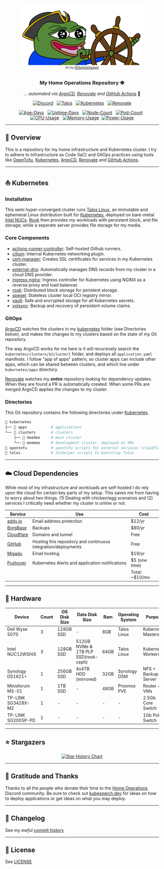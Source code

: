 <!-- markdownlint-disable MD013 MD033 MD041 -->
<div align="center">
  <img src="docs/img/k8shappy.png" alt="kubepepe">
  <br>
  <sup><sup>
    Art by <a href="https://twitter.com/SkeletalGadget">@SkeletalGadget</a>
  </sup></sup>

### My Home Operations Repository ☸

_... automated via [ArgoCD](https://argoproj.github.io/cd/), [Renovate](https://github.com/renovatebot/renovate) and [GitHub Actions](https://github.com/features/actions)_ 🤖

</div>

<div align="center">

[![Discord](https://img.shields.io/discord/673534664354430999?style=for-the-badge&label&logo=discord&logoColor=white&color=blue)](https://discord.gg/home-operations)&nbsp;&nbsp;
[![Talos](https://img.shields.io/endpoint?url=https%3A%2F%2Fkromgo.rzegocki.dev%2Ftalos_version%3Fformat%3Dendpoint&style=for-the-badge&logo=talos&logoColor=white&color=blue&label=%20)](https://www.talos.dev/)&nbsp;&nbsp;
[![Kubernetes](https://img.shields.io/endpoint?url=https%3A%2F%2Fkromgo.rzegocki.dev%2Fkubernetes_version%3Fformat%3Dendpoint&style=for-the-badge&logo=kubernetes&logoColor=white&color=blue&label=%20)](https://kubernetes.io/)&nbsp;&nbsp;
[![Renovate](https://img.shields.io/github/actions/workflow/status/deedee-ops/home-ops/renovate.yaml?branch=master&label=&logo=renovatebot&style=for-the-badge&color=blue)](https://github.com/deedee-ops/home-ops/actions/workflows/renovate.yaml)

</div>

<div align="center">

[![Age-Days](https://img.shields.io/endpoint?url=https%3A%2F%2Fkromgo.rzegocki.dev%2Fcluster_age_days%3Fformat%3Dendpoint&style=flat-square&label=Age)](https://github.com/kashalls/kromgo/)&nbsp;&nbsp;
[![Uptime-Days](https://img.shields.io/endpoint?url=https%3A%2F%2Fkromgo.rzegocki.dev%2Fcluster_uptime_days%3Fformat%3Dendpoint&style=flat-square&label=Uptime)](https://github.com/kashalls/kromgo/)&nbsp;&nbsp;
[![Node-Count](https://img.shields.io/endpoint?url=https%3A%2F%2Fkromgo.rzegocki.dev%2Fcluster_node_count%3Fformat%3Dendpoint&style=flat-square&label=Nodes)](https://github.com/kashalls/kromgo/)&nbsp;&nbsp;
[![Pod-Count](https://img.shields.io/endpoint?url=https%3A%2F%2Fkromgo.rzegocki.dev%2Fcluster_pod_count%3Fformat%3Dendpoint&style=flat-square&label=Pods)](https://github.com/kashalls/kromgo/)&nbsp;&nbsp;
[![CPU-Usage](https://img.shields.io/endpoint?url=https%3A%2F%2Fkromgo.rzegocki.dev%2Fcluster_cpu_usage%3Fformat%3Dendpoint&style=flat-square&label=CPU)](https://github.com/kashalls/kromgo/)&nbsp;&nbsp;
[![Memory-Usage](https://img.shields.io/endpoint?url=https%3A%2F%2Fkromgo.rzegocki.dev%2Fcluster_memory_usage%3Fformat%3Dendpoint&style=flat-square&label=Memory)](https://github.com/kashalls/kromgo/)&nbsp;
[![Power-Usage](https://img.shields.io/endpoint?url=https%3A%2F%2Fkromgo.rzegocki.dev%2Fcluster_power_usage%3Fformat%3Dendpoint&style=flat-square&label=Power)](https://github.com/kashalls/kromgo/)

</div>
<!-- markdownlint-enable MD013 MD033 -->

---

## 📖 Overview

This is a repository for my home infrastructure and Kubernetes cluster.
I try to adhere to Infrastructure as Code (IaC) and GitOps practices using tools like [OpenTofu](https://opentofu.org/),
[Kubernetes](https://kubernetes.io), [ArgoCD](https://argoproj.github.io/cd/), [Renovate](https://github.com/renovatebot/renovate)
and [GitHub Actions](https://github.com/features/actions).

---

## ⛵ Kubernetes

### Installation

This semi hyper-converged cluster runs [Talos Linux](https://talos.dev), an immutable and ephemeral Linux distribution
built for [Kubernetes](https://kubernetes.io), deployed on bare-metal [Intel NUCs](https://www.intel.com/content/www/us/en/products/details/nuc.html).
[Rook](https://rook.io) then provides my workloads with persistent block, and file storage;
while a seperate server provides file storage for my media.

### Core Components

- [actions-runner-controller](https://github.com/actions/actions-runner-controller): Self-hosted Github runners.
- [cilium](https://cilium.io): Internal Kubernetes networking plugin.
- [cert-manager](https://cert-manager.io): Creates SSL certificates for services in my Kubernetes cluster.
- [external-dns](https://github.com/kubernetes-sigs/external-dns): Automatically manages DNS records from my cluster
  in a cloud DNS provider.
- [ingress-nginx](https://github.com/kubernetes/ingress-nginx): Ingress controller for Kubernetes using NGINX as
  a reverse proxy and load balancer.
- [rook](https://rook.io): Distributed block storage for peristent storage.
- [spegel](https://github.com/XenitAB/spegel): Stateless cluster local OCI registry mirror.
- [vault](https://www.vaultproject.io/): Safe and encrypted storage for all Kubernetes secrets.
- [volsync](https://github.com/backube/volsync): Backup and recovery of persistent volume claims.

### GitOps

[ArgoCD](https://argoproj.github.io/cd/) watches the clusters in my [kubernetes](./kubernetes/) folder
(see Directories below), and makes the changes to my clusters based on the state of my Git repository.

The way ArgoCD works for me here is it will recursively search the `kubernetes/clusters/${cluster}` folder,
and deploys all `application.yaml` manifests. I follow "app of apps" pattern, so cluster apps can include other apps,
which can be shared between clusters, and which live under `kubernetes/apps` directory.

[Renovate](https://github.com/renovatebot/renovate) watches my **entire** repository looking for dependency updates.
When they are found a PR is automatically created. When some PRs are merged ArgoCD applies the changes to my cluster.

### Directories

This Git repository contains the following directories under [Kubernetes](./kubernetes/).

```sh
📁 kubernetes
├── 📁 apps           # applications
└── 📁 clusters       # clusters
    ├── 📁 deedee     # main cluster
    └── 📁 meemee     # development cluster, deployed on VMs
📁 opentofu           # opentofu scripts for external services (cloudflare)
📁 talos              # talhelper scripts to bootstrap Talos
```

---

## ☁️ Cloud Dependencies

While most of my infrastructure and workloads are self-hosted I do rely upon the cloud for certain key parts of my setup.
This saves me from having to worry about two things. (1) Dealing with chicken/egg scenarios and (2) services I critically
need whether my cluster is online or not.

| Service                                   | Use                                                            | Cost           |
|-------------------------------------------|----------------------------------------------------------------|----------------|
| [addy.io](https://addy.io/)               | Email address protection                                       | $12/yr         |
| [BorgBase](https://www.borgbase.com/)     | Backups                                                        | $80/yr         |
| [Cloudflare](https://www.cloudflare.com/) | Domains and tunnel                                             | Free           |
| [GitHub](https://github.com/)             | Hosting this repository and continuous integration/deployments | Free           |
| [Migadu](https://migadu.com/)             | Email hosting                                                  | $19/yr         |
| [Pushover](https://pushover.net/)         | Kubernetes Alerts and application notifications                | $5 (one time)  |
|                                           |                                                                | Total: ~$10/mo |

---

## 🔧 Hardware

| Device                      | Count | OS Disk Size | Data Disk Size                             | Ram  | Operating System   | Purpose             |
|-----------------------------|-------|--------------|--------------------------------------------|------|--------------------|---------------------|
| Dell Wyse 5070              | 3     | 128GB SSD    | -                                          | 8GB  | Talos Linux        | Kubernetes Masters  |
| Intel NUC12WSHi5            | 3     | 128GB SSD    | 512GB NVMe & 1TB PLP SSD(rook-ceph)        | 64GB | Talos Linux        | Kubernetes Workers  |
| Synology DS1621+            | 1     | 256GB SSD    | 4x4TB HDD (mirrored)                       | 32GB | Synology DSM       | NFS + Backup Server |
| Minisforum MS-01            | 1     | 1TB SSD      | -                                          | 48GB | Proxmox PVE        | Router + VMs        |
| TP-LINK SG3428X-M2          | 1     | -            | -                                          | -    | -                  | 2.5Gb Core Switch   |
| TP-LINK SG2005P-PD          | 1     | -            | -                                          | -    | -                  | 1Gb PoE Switch      |

---

## ⭐ Stargazers

<!-- markdownlint-disable MD013 MD033 -->
<div align="center">

<a href="https://star-history.com/#deedee-ops/home-ops&Date">
  <picture>
    <source media="(prefers-color-scheme: dark)" srcset="https://api.star-history.com/svg?repos=deedee-ops/home-ops&type=Date&theme=dark" />
    <source media="(prefers-color-scheme: light)" srcset="https://api.star-history.com/svg?repos=deedee-ops/home-ops&type=Date" />
    <img alt="Star History Chart" src="https://api.star-history.com/svg?repos=deedee-ops/home-ops&type=Date" />
  </picture>
</a>

</div>
<!-- markdownlint-enable MD013 MD033 -->

---

## 🤝 Gratitude and Thanks

Thanks to all the people who donate their time to the [Home Operations](https://discord.gg/home-operations) Discord community.
Be sure to check out [kubesearch.dev](https://kubesearch.dev/) for ideas on how to deploy applications
or get ideas on what you may deploy.

---

## 📜 Changelog

See my _awful_ [commit history](https://github.com/deedee-ops/home-ops/commits/master)

---

## 🔏 License

See [LICENSE](./LICENSE)
